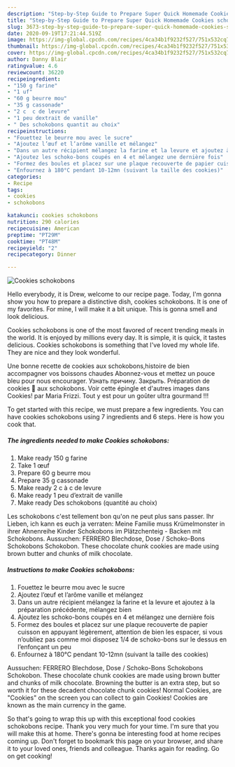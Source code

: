 ```yaml
---
description: "Step-by-Step Guide to Prepare Super Quick Homemade Cookies schokobons"
title: "Step-by-Step Guide to Prepare Super Quick Homemade Cookies schokobons"
slug: 3673-step-by-step-guide-to-prepare-super-quick-homemade-cookies-schokobons
date: 2020-09-19T17:21:44.519Z
image: https://img-global.cpcdn.com/recipes/4ca34b1f9232f527/751x532cq70/cookies-schokobons-photo-principale-de-la-recette.jpg
thumbnail: https://img-global.cpcdn.com/recipes/4ca34b1f9232f527/751x532cq70/cookies-schokobons-photo-principale-de-la-recette.jpg
cover: https://img-global.cpcdn.com/recipes/4ca34b1f9232f527/751x532cq70/cookies-schokobons-photo-principale-de-la-recette.jpg
author: Danny Blair
ratingvalue: 4.6
reviewcount: 36220
recipeingredient:
- "150 g farine"
- "1 uf"
- "60 g beurre mou"
- "35 g cassonade"
- "2 c  c de levure"
- "1 peu dextrait de vanille"
- " Des schokobons quantit au choix"
recipeinstructions:
- "Fouettez le beurre mou avec le sucre"
- "Ajoutez l’œuf et l’arôme vanille et mélangez"
- "Dans un autre récipient mélangez la farine et la levure et ajoutez à la préparation précédente, mélangez bien"
- "Ajoutez les schoko-bons coupés en 4 et mélangez une dernière fois"
- "Formez des boules et placez sur une plaque recouverte de papier cuisson en appuyant légèrement, attention de bien les espacer, si vous n’oubliez pas comme moi disposez 1/4 de schoko-bons sur le dessus en l’enfonçant un peu"
- "Enfournez à 180°C pendant 10-12mn (suivant la taille des cookies)"
categories:
- Recipe
tags:
- cookies
- schokobons

katakunci: cookies schokobons 
nutrition: 290 calories
recipecuisine: American
preptime: "PT29M"
cooktime: "PT48M"
recipeyield: "2"
recipecategory: Dinner

---
```



![Cookies schokobons](https://img-global.cpcdn.com/recipes/4ca34b1f9232f527/751x532cq70/cookies-schokobons-photo-principale-de-la-recette.jpg)

Hello everybody, it is Drew, welcome to our recipe page. Today, I'm gonna show you how to prepare a distinctive dish, cookies schokobons. It is one of my favorites. For mine, I will make it a bit unique. This is gonna smell and look delicious.

Cookies schokobons is one of the most favored of recent trending meals in the world. It is enjoyed by millions every day. It is simple, it is quick, it tastes delicious. Cookies schokobons is something that I've loved my whole life. They are nice and they look wonderful.

Une bonne recette de cookies aux schokobons,histoire de bien accompagner vos boissons chaudes Abonnez-vous et mettez un pouce bleu pour nous encourager. Узнать причину. Закрыть. Préparation de cookies 🍪 aux schokobons. Voir cette épingle et d&#39;autres images dans Cookies! par Maria Frizzi. Tout y est pour un goûter ultra gourmand !!!


To get started with this recipe, we must prepare a few ingredients. You can have cookies schokobons using 7 ingredients and 6 steps. Here is how you cook that.

<!--inarticleads1-->

##### The ingredients needed to make Cookies schokobons:

1. Make ready 150 g farine
1. Take 1 œuf
1. Prepare 60 g beurre mou
1. Prepare 35 g cassonade
1. Make ready 2 c à c de levure
1. Make ready 1 peu d’extrait de vanille
1. Make ready  Des schokobons (quantité au choix)


Les schokobons c&#39;est tellement bon qu&#39;on ne peut plus sans passer. Ihr Lieben, ich kann es euch ja verraten: Meine Familie muss Krümelmonster in ihrer Ahnenreihe Kinder Schokobons im Plätzchenteig - Backen mit Schokobons. Aussuchen: FERRERO Blechdose, Dose / Schoko-Bons Schokobons Schokobon. These chocolate chunk cookies are made using brown butter and chunks of milk chocolate. 

<!--inarticleads2-->

##### Instructions to make Cookies schokobons:

1. Fouettez le beurre mou avec le sucre
1. Ajoutez l’œuf et l’arôme vanille et mélangez
1. Dans un autre récipient mélangez la farine et la levure et ajoutez à la préparation précédente, mélangez bien
1. Ajoutez les schoko-bons coupés en 4 et mélangez une dernière fois
1. Formez des boules et placez sur une plaque recouverte de papier cuisson en appuyant légèrement, attention de bien les espacer, si vous n’oubliez pas comme moi disposez 1/4 de schoko-bons sur le dessus en l’enfonçant un peu
1. Enfournez à 180°C pendant 10-12mn (suivant la taille des cookies)


Aussuchen: FERRERO Blechdose, Dose / Schoko-Bons Schokobons Schokobon. These chocolate chunk cookies are made using brown butter and chunks of milk chocolate. Browning the butter is an extra step, but so worth it for these decadent chocolate chunk cookies! Normal Cookies, are &#34;Cookies&#34; on the screen you can collect to gain Cookies! Cookies are known as the main currency in the game. 

So that's going to wrap this up with this exceptional food cookies schokobons recipe. Thank you very much for your time. I'm sure that you will make this at home. There's gonna be interesting food at home recipes coming up. Don't forget to bookmark this page on your browser, and share it to your loved ones, friends and colleague. Thanks again for reading. Go on get cooking!
